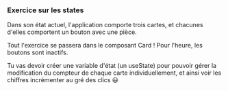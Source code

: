 ### Exercice sur les states

Dans son état actuel, l'application comporte trois cartes, et chacunes d'elles comportent un bouton avec une pièce.

Tout l'exercice se passera dans le composant Card ! Pour l'heure, les boutons sont inactifs.

Tu vas devoir créer une variable d'état (un useState) pour pouvoir gérer la modification du compteur de chaque carte individuellement, et ainsi voir les chiffres incrémenter au gré des clics 😃
